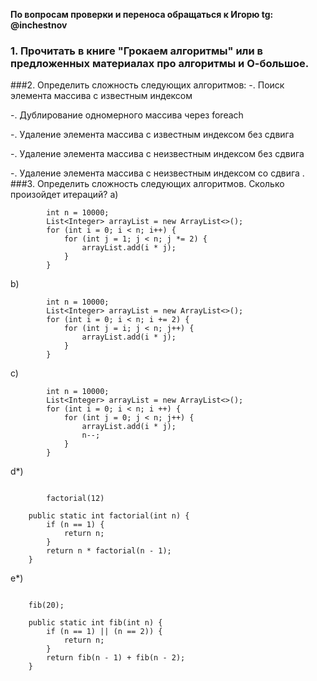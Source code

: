 **По вопросам проверки и переноса обращаться к Игорю tg: @inchestnov**
### 1. Прочитать в книге "Грокаем алгоритмы" или в предложенных материалах про алгоритмы и О-большое.
###2. Определить сложность следующих алгоритмов:
-. Поиск элемента массива с известным индексом

-. Дублирование одномерного массива через foreach

-. Удаление элемента массива с известным индексом без сдвига

-. Удаление элемента массива с неизвестным индексом без сдвига

-. Удаление элемента массива с неизвестным индексом со сдвига
.
###3. Определить сложность следующих алгоритмов. Сколько произойдет итераций?
a)

```
        int n = 10000;
        List<Integer> arrayList = new ArrayList<>();
        for (int i = 0; i < n; i++) {
            for (int j = 1; j < n; j *= 2) {
                arrayList.add(i * j);
            }
        }
```
b)

```
        int n = 10000;
        List<Integer> arrayList = new ArrayList<>();
        for (int i = 0; i < n; i += 2) {
            for (int j = i; j < n; j++) {
                arrayList.add(i * j);
            }
        }
```

с)

```
        int n = 10000;
        List<Integer> arrayList = new ArrayList<>();
        for (int i = 0; i < n; i ++) {
            for (int j = 0; j < n; j++) {
                arrayList.add(i * j);
				n--;
            }
        }
```

d*)
```
		
		factorial(12)
	
    public static int factorial(int n) {
        if (n == 1) {
            return n;
        }
        return n * factorial(n - 1);
    }
```

e*)
```
	
	fib(20);

    public static int fib(int n) {
        if (n == 1) || (n == 2)) {
            return n;
        }
        return fib(n - 1) + fib(n - 2);
    }
```